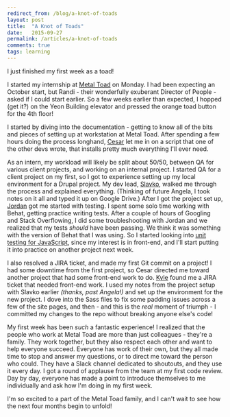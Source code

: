 ```yaml
---
redirect_from: /blog/a-knot-of-toads
layout: post
title:  "A Knot of Toads"
date:   2015-09-27
permalink: /articles/a-knot-of-toads
comments: true
tags: learning
---
```


I just finished my first week as a toad!

I started my internship at [Metal Toad](http://www.metaltoad.com/company) on Monday. I had been expecting an October start, but Randi - their wonderfully exuberant Director of People - asked if I could start earlier. So a few weeks earlier than expected, I hopped (get it?) on the Yeon Building elevator and pressed the orange toad button for the 4th floor!

I started by diving into the documentation - getting to know all of the bits and pieces of setting up at workstation at Metal Toad. After spending a few hours doing the process longhand, [Cesar](http://www.cesar-jimenez.com/) let me in on a script that one of the other devs wrote, that installs pretty much everything I'll ever need.

As an intern, my workload will likely be split about 50/50, between QA for various client projects, and working on an internal project. I started QA for a client project on my first, so I got to experience setting up my local environment for a Drupal project. My dev lead, [Slavko](http://www.metaltoad.com/people/slavko), walked me through the process and explained everything. (Thinking of future Angela, I took notes on it all and typed it up on Google Drive.) After I got the project set up, [Jordan](http://www.metaltoad.com/people/jordan) got me started with testing. I spent some solo time working with Behat, getting practice writing tests. After a couple of hours of Googling and Stack Overflowing, I did some troubleshooting with Jordan and we realized that my tests *should* have been passing. We think it was something with the version of Behat that I was using. So I started looking into [unit testing for JavaScript](http://unitjs.com/), since my interest is in front-end, and I'll start putting it into practice on another project next week.

I also resolved a JIRA ticket, and made my first Git commit on a project! I had some downtime from the first project, so Cesar directed me toward another project that had some front-end work to do. [Kyle](https://www.linkedin.com/in/kgiardchase) found me a JIRA ticket that needed front-end work. I used my notes from the project setup with Slavko earlier *(thanks, past Angela!)* and set up the environment for the new project. I dove into the Sass files to fix some padding issues across a few of the site pages, and then - and this is the *real* moment of triumph - I committed my changes to the repo without breaking anyone else's code!

My first week has been *such* a fantastic experience! I realized that the people who work at Metal Toad are more than just colleagues - they're a family. They work together, but they also respect each other and want to help everyone succeed. Everyone has work of their own, but they all made time to stop and answer my questions, or to direct me toward the person who could. They have a Slack channel dedicated to shoutouts, and they use it every day. I got a round of applause from the team at my first code review. Day by day, everyone has made a point to introduce themselves to me individually and ask how I'm doing in my first week.

I'm so excited to a part of the Metal Toad family, and I can't wait to see how the next four months begin to unfold!

